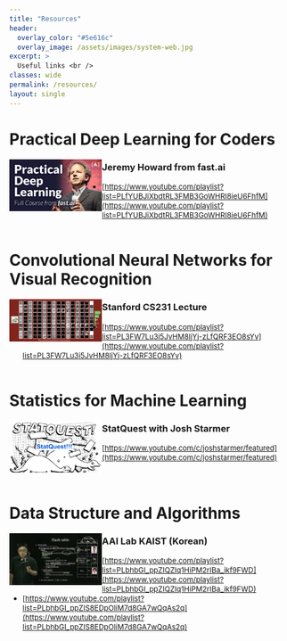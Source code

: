 ```yaml
---
title: "Resources"
header:
  overlay_color: "#5e616c"
  overlay_image: /assets/images/system-web.jpg
excerpt: >
  Useful links <br />
classes: wide
permalink: /resources/
layout: single
---
```



# Practical Deep Learning for Coders
<img width="33%" src="/assets/images/resources/fast-ai.jpeg" style="float: left; margin-right: 30 px;">    

### Jeremy Howard from fast.ai
- <span style="font-size: small;">[https://www.youtube.com/playlist?list=PLfYUBJiXbdtRL3FMB3GoWHRI8ieU6FhfM](https://www.youtube.com/playlist?list=PLfYUBJiXbdtRL3FMB3GoWHRI8ieU6FhfM)</span> 
<br clear="left"/><br>


# Convolutional Neural Networks for Visual Recognition
<img width="33%" src="/assets/images/resources/cs231a_stanford.png" style="float: left; margin-right: 30 px;">    

### Stanford CS231 Lecture
- <span style="font-size: small;">[https://www.youtube.com/playlist?list=PL3FW7Lu3i5JvHM8ljYj-zLfQRF3EO8sYv](https://www.youtube.com/playlist?list=PL3FW7Lu3i5JvHM8ljYj-zLfQRF3EO8sYv)</span> 
<br clear="left"/><br>


# Statistics for Machine Learning
<img width="33%" src="/assets/images/resources/statquest.png" style="float: left; margin-right: 30 px;">  

### StatQuest with Josh Starmer
- <span style="font-size: small;">[https://www.youtube.com/c/joshstarmer/featured](https://www.youtube.com/c/joshstarmer/featured)</span> 
<br clear="left"/><br>


# Data Structure and Algorithms
<img width="33%" src="/assets/images/resources/aai_kaist.jpg" style="float: left; margin-right: 30 px;">    

### AAI Lab KAIST (Korean)
- <span style="font-size: small;">[https://www.youtube.com/playlist?list=PLbhbGI_ppZIQZIq1HiPM2rIBa_ikf9FWD](https://www.youtube.com/playlist?list=PLbhbGI_ppZIQZIq1HiPM2rIBa_ikf9FWD)</span> 
- <span style="font-size: small;">[https://www.youtube.com/playlist?list=PLbhbGI_ppZIS8EDpOliM7d8GA7wQqAs2q](https://www.youtube.com/playlist?list=PLbhbGI_ppZIS8EDpOliM7d8GA7wQqAs2q)</span>
<br clear="left"/><br>



